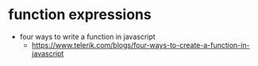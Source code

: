 # function expressions 

- four ways to write a function in javascript
  - https://www.telerik.com/blogs/four-ways-to-create-a-function-in-javascript